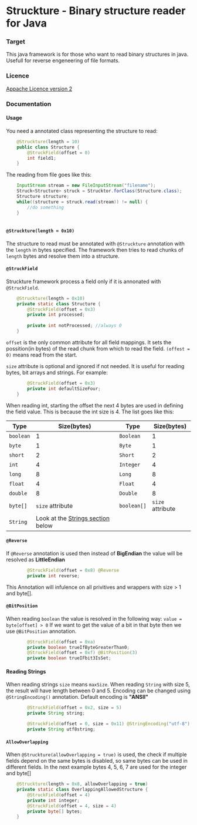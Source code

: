 # Struckture - Binary structure reader for Java

### Target
This java framework is for those who want to read binary structures in java. Usefull for reverse engeneering of file formats.

### Licence
[Appache Licence version 2](http://www.apache.org/licenses/LICENSE-2.0)

### Documentation
#### Usage
You need a annotated class representing the structure to read:
``` java
    @Struckture(length = 10) 
    public class Structure {
        @StruckField(offset = 0)
        int field1;
    }
```

The reading from file goes like this: 
``` java
    InputStream stream = new FileInputStream("filename");
    Struck<Structure> struck = Strucktor.forClass(Structure.class);
    Structure structure;
    while((structure = struck.read(stream)) != null) {
        //do something
    }
    
```
#### `@Struckture(length = 0x10)`
The structure to read must be annotated with `@Struckture` annotation with the `length` in bytes specified. The framework then tries to read chunks of `length` bytes and resolve them into a structure.

#### `@StruckField`
Struckture framework process a field only if it is annonated with `@StruckField`.
``` java
    @Struckture(length = 0x10)
    private static class Structure {
        @StruckField(offset = 0x3)
        private int processed;
        
        private int notProcessed; //always 0
    }
```
`offset` is the only common attribute for all field mappings. It sets the possition(in bytes) of the read chunk from which to read the field. `(offest = 0)` means read from the start.

`size` attribute is optional and ignored if not needed. It is useful for reading bytes, bit arrays and strings.
For example:
``` java
        @StruckField(offset = 0x3)
        private int defaultSizeFour;
    }
```
When reading int, starting the offset the next 4 bytes are used in defining the field value. This is because the int size is 4.
The list goes like this:

| Type | Size(bytes) | Type | Size(bytes) |
| ---- | ---- | ---- | ---- |
| `boolean` | 1 | `Boolean` | 1 |
| `byte` | 1 | `Byte` | 1 |
| `short` | 2 | `Short` | 2 |
| `int` | 4 | `Integer` | 4 |
| `long` | 8 | `Long` | 8 |
| `float` | 4 | `Float` | 4 |
| `double` | 8 | `Double` | 8 |
| `byte[]` | `size` attribute | `boolean[]` | `size` attribute |
| `String` | Look at the [Strings section](#reading-strings) below|

#### `@Reverse`
If `@Reverse` annotation is used then instead of **BigEndian** the value will be resolved as **LittleEndian**
```java
        @StruckField(offset = 0x8) @Reverse
        private int reverse;
```
This Annotation will infulence on all privitives and wrappers with size > 1 and byte[].

#### `@BitPosition`
When reading `boolean` the value is resolved in the following way: `value = byte[offset] > 0`
If we want to get the value of a bit in that byte then we use `@BitPosition` annotation. 

```java
        @StruckField(offset = 0xa)
        private boolean trueIfByteGreaterThan0;
        @StruckField(offset = 0xf) @BitPosition(3)
        private boolean trueIFbit3IsSet;
```

#### Reading Strings
When reading strings `size` means `maxSize`. When reading `String` with size 5, the result will have length between 0 and 5.
Encoding can be changed using `@StringEncoding()` annotation. Default encoding is **"ANSII"**
```java
        @StruckField(offset = 0x2, size = 5)
        private String string;

        @StruckField(offset = 0, size = 0x11) @StringEncoding("utf-8")
        private String utf8string;
```

#### `AllowOverlapping`
When `@Struckture(allowOverlapping = true)` is used, the check if multiple fields depend on the same bytes is disabled, so same bytes can be used in different fields. In the next example bytes 4, 5, 6, 7 are used for the integer and byte[]
```java
    @Struckture(length = 0x8, allowOverlapping = true)
    private static class OverlappingAllowedStructure {
        @StruckField(offset = 4)
        private int integer;
        @StruckField(offset = 4, size = 4)
        private byte[] bytes;
    }
```
